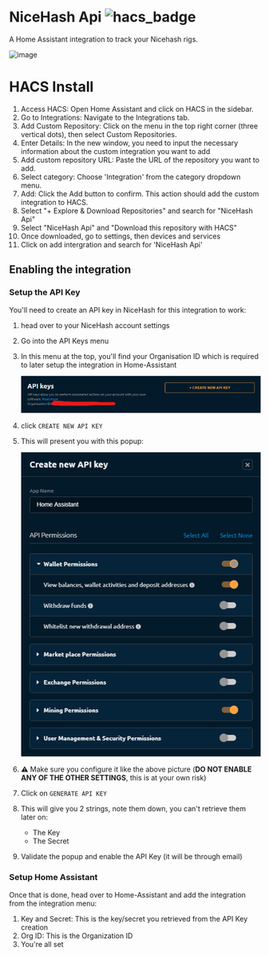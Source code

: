 # NiceHash Api ![hacs_badge](https://img.shields.io/badge/HACS-Custom-41BDF5.svg?style=for-the-badge)

A Home Assistant integration to track your Nicehash rigs.

![image](https://github.com/MorneSaunders360/nh_nicehash/assets/60499349/ebb87258-8f87-46fd-ac39-bb77fad827d1)

# HACS Install 
1. Access HACS: Open Home Assistant and click on HACS in the sidebar.
2. Go to Integrations: Navigate to the Integrations tab.
3. Add Custom Repository: Click on the menu in the top right corner (three vertical dots), then select Custom Repositories.
4. Enter Details: In the new window, you need to input the necessary information about the custom integration you want to add
5. Add custom repository URL: Paste the URL of the repository you want to add.
6. Select category: Choose 'Integration' from the category dropdown menu.
7. Add: Click the Add button to confirm. This action should add the custom integration to HACS.
8. Select "+ Explore & Download Repositories" and search for "NiceHash Api"
9. Select "NiceHash Api" and "Download this repository with HACS"
10. Once downloaded, go to settings, then devices and services
11. Click on add intergration and search for 'NiceHash Api'

## Enabling the integration

### Setup the API Key

You'll need to create an API key in NiceHash for this integration to work:
1. head over to your NiceHash account settings
1. Go into the API Keys menu
1. In this menu at the top, you'll find your Organisation ID which is required to later setup the integration in Home-Assistant

   ![org_id](docs/org_id.png)

1. click `CREATE NEW API KEY`
1. This will present you with this popup:

   ![api_config](docs/api_setup.png)

1. :warning: Make sure you configure it like the above picture (**DO NOT ENABLE ANY OF THE OTHER SETTINGS**, this is at your own risk)
1. Click on `GENERATE API KEY`
1. This will give you 2 strings, note them down, you can't retrieve them later on:

   * The Key
   * The Secret

1. Validate the popup and enable the API Key (it will be through email)

### Setup Home Assistant

Once that is done, head over to Home-Assistant and add the integration from the integration menu:


1. Key and Secret: This is the key/secret you retrieved from the API Key creation
1. Org ID: This is the Organization ID
1. You're all set

 

